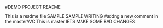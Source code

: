 #DEMO PROJECT README

This is a readme file
SAMPLE SAMPLE WRITING
#addng a new comment in the masterAVC
This is master
lETS MAKE SOME BAD CHANGES

